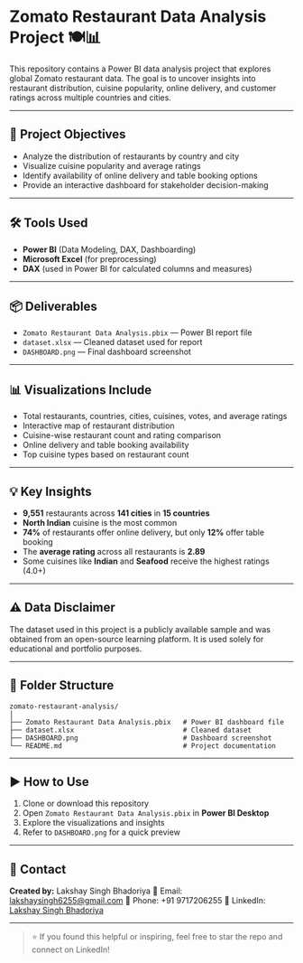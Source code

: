 # Zomato Restaurant Data Analysis Project 🍽️📊

This repository contains a Power BI data analysis project that explores global Zomato restaurant data. The goal is to uncover insights into restaurant distribution, cuisine popularity, online delivery, and customer ratings across multiple countries and cities.

---

## 📌 Project Objectives

* Analyze the distribution of restaurants by country and city
* Visualize cuisine popularity and average ratings
* Identify availability of online delivery and table booking options
* Provide an interactive dashboard for stakeholder decision-making

---

## 🛠️ Tools Used

* **Power BI** (Data Modeling, DAX, Dashboarding)
* **Microsoft Excel** (for preprocessing)
* **DAX** (used in Power BI for calculated columns and measures)

---

## 📦 Deliverables

* `Zomato Restaurant Data Analysis.pbix` — Power BI report file
* `dataset.xlsx` — Cleaned dataset used for report
* `DASHBOARD.png` — Final dashboard screenshot

---

## 📊 Visualizations Include

* Total restaurants, countries, cities, cuisines, votes, and average ratings
* Interactive map of restaurant distribution
* Cuisine-wise restaurant count and rating comparison
* Online delivery and table booking availability
* Top cuisine types based on restaurant count

---

## 💡 Key Insights

* **9,551** restaurants across **141 cities** in **15 countries**
* **North Indian** cuisine is the most common
* **74%** of restaurants offer online delivery, but only **12%** offer table booking
* The **average rating** across all restaurants is **2.89**
* Some cuisines like **Indian** and **Seafood** receive the highest ratings (4.0+)

---

## ⚠️ Data Disclaimer

The dataset used in this project is a publicly available sample and was obtained from an open-source learning platform. It is used solely for educational and portfolio purposes.

---

## 📂 Folder Structure

```
zomato-restaurant-analysis/
│
├── Zomato Restaurant Data Analysis.pbix   # Power BI dashboard file
├── dataset.xlsx                           # Cleaned dataset
├── DASHBOARD.png                          # Dashboard screenshot
└── README.md                              # Project documentation
```

---

## ▶️ How to Use

1. Clone or download this repository
2. Open `Zomato Restaurant Data Analysis.pbix` in **Power BI Desktop**
3. Explore the visualizations and insights
4. Refer to `DASHBOARD.png` for a quick preview

---

## 👤 Contact

**Created by:** Lakshay Singh Bhadoriya
📧 Email: [lakshaysingh6255@gmail.com](mailto:lakshaysingh6255@gmail.com)
📱 Phone: +91 9717206255
🔗 LinkedIn: [Lakshay Singh Bhadoriya](https://www.linkedin.com/in/lakshay-singh-bhadoriya-77b029286)

---

> ⭐ If you found this helpful or inspiring, feel free to star the repo and connect on LinkedIn!
